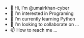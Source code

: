 - 👋 Hi, I’m @umairkhan-cyber
- 👀 I’m interested in Programing
- 🌱 I’m currently learning Python
- 💞️ I’m looking to collaborate on ...
- 📫 How to reach me ...

<!---
umairkhan-cyber/umairkhan-cyber is a ✨ special ✨ repository because its `README.md` (this file) appears on your GitHub profile.
You can click the Preview link to take a look at your changes.
--->
